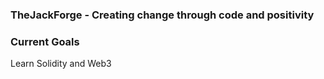 ### TheJackForge - Creating change through code and positivity


### Current Goals
<p>Learn Solidity and Web3
  
